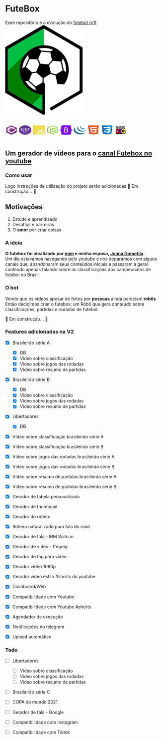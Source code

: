 
# FuteBox 
Esse repositório e a evolução do [futebot (v1)](https://github.com/michelsantana/futebot/)
<br>
<img src="https://github.com/michelsantana/futebox/blob/main/Futebox/Futebox/wwwroot/img/logo-1.png?raw=true" width="250">
<div style="display: inline_block"><br>
  <img align="center" alt="michel-csharp" height="30" width="40" src="https://raw.githubusercontent.com/devicons/devicon/master/icons/csharp/csharp-original.svg">
  <img align="center" alt="michel-dotnetcore" height="30" width="40" src="https://raw.githubusercontent.com/devicons/devicon/master/icons/dotnetcore/dotnetcore-original.svg">
  <img align="center" alt="michel-javascript" height="30" width="40" src="https://raw.githubusercontent.com/devicons/devicon/master/icons/javascript/javascript-plain.svg">
  <img align="center" alt="michel-nodejs" height="30" width="40" src="https://raw.githubusercontent.com/devicons/devicon/master/icons/nodejs/nodejs-plain.svg">
  <img align="center" alt="michel-css3" height="30" width="40" src="https://raw.githubusercontent.com/devicons/devicon/master/icons/bootstrap/bootstrap-original.svg">
  <img align="center" alt="michel-css3" height="30" width="40" src="https://raw.githubusercontent.com/devicons/devicon/master/icons/jquery/jquery-original.svg">
  <img align="center" alt="michel-html5" height="30" width="40" src="https://raw.githubusercontent.com/devicons/devicon/master/icons/html5/html5-original.svg">
  <img align="center" alt="michel-css3" height="30" width="40" src="https://raw.githubusercontent.com/devicons/devicon/master/icons/css3/css3-original.svg">
  <img align="center" alt="michel-css3" height="30" width="40" src="https://raw.githubusercontent.com/devicons/devicon/master/icons/msdos/msdos-original.svg">
  <!--<img align="right" alt="Mchl-pic" height="150" style="border-radius:50px;" src="">-->
</div>
<br>



## Um gerador de vídeos para o [canal Futebox no youtube](https://www.youtube.com/channel/UCWs2h6plWKR8xCZM3ljNGRw)

### Como usar
Logo instruções de utilização do projeto serão adicionadas
🚧  Em construção...  🚧

## Motivações
1. Estudo e aprendizado
2. Desafios e barreiras
3. O **amor** por criar coisas 

### A ideia
**O futebox foi idealizado por [mim](https://www.linkedin.com/in/mchlsntn/) e minha esposa, [Joana Dometila](https://www.linkedin.com/in/joana-dometila/).**<br/>
Um dia estavamos navegando pelo youtube e nos deparamos com alguns canais que, 
abandonaram seus conteúdos iniciais e passaram a gerar conteúdo apenas falando 
sobre as classificações dos campeonatos de futebol no Brasil.

### O bot
Vendo que os vídeos apesar de feitos por **pessoas** ainda pareciam **robôs**
Então decidimos criar o futebox; um Robô que gera conteúdo sobre classificações, partidas e rodadas de futebol.

🚧  Em construção...  🚧


### Features adicionadas na V2
- [x] Brasileirão série A 
    - [x] DB
    - [x] Vídeo sobre classificação
    - [x] Vídeo sobre jogos das rodadas
    - [x] Vídeo sobre resumo de partidas
- [x] Brasileirão série B 
    - [x] DB
    - [x] Vídeo sobre classificação
    - [x] Vídeo sobre jogos das rodadas
    - [x] Vídeo sobre resumo de partidas
- [x] Libertadores 
    - [x] DB
- [x] Vídeo sobre classificação brasileirão série A
- [x] Vídeo sobre classificação brasileirão série B
- [x] Vídeo sobre jogos das rodadas brasileirão série A
- [x] Vídeo sobre jogos das rodadas brasileirão série B
- [x] Vídeo sobre resumo de partidas brasileirão série A
- [x] Vídeo sobre resumo de partidas brasileirão série B
- [x] Gerador de tabela personalizada
- [x] Gerador de thumbnail
- [x] Gerador do roteiro
- [x] Roteiro naturalizado para fala do robô
- [x] Gerador de fala - IBM Watson
- [x] Gerador de vídeo - ffmpeg
- [x] Gerador de tag para vídeo
- [x] Gerador vídeo 1080p
- [x] Gerador vídeo estilo #shorts do youtube
- [x] Dashboard/Web 
- [x] Compatibilidade com Youtube
- [x] Compatibilidade com Youtube #shorts
- [x] Agendador de execução
- [x] Notificações no telegram
- [x] Upload automático


### Todo
- [ ] Libertadores 
    - [ ] Vídeo sobre classificação
    - [ ] Vídeo sobre jogos das rodadas
    - [ ] Vídeo sobre resumo de partidas
- [ ] Brasileirão série C
- [ ] COPA do mundo 2021 
- [ ] Gerador de fala - Google 
- [ ] Compatibilidade com Instagram
- [ ] Compatibilidade com Tiktok

